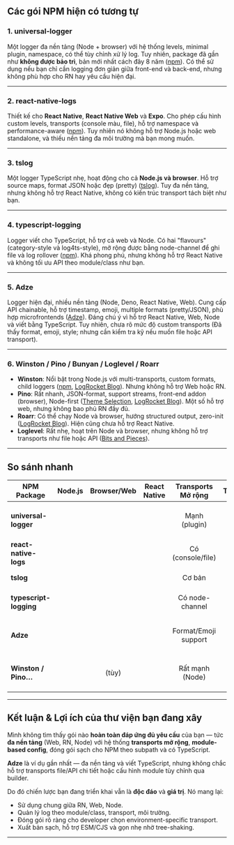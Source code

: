 ## Các gói NPM hiện có tương tự

### 1. **universal-logger**

Một logger đa nền tảng (Node + browser) với hệ thống levels, minimal plugin, namespace, có thể tùy chỉnh xử lý log. Tuy nhiên, package đã gần như **không được bảo trì**, bản mới nhất cách đây 8 năm ([npm][1]). Có thể sử dụng nếu bạn chỉ cần logging đơn giản giữa front-end và back-end, nhưng không phù hợp cho RN hay yêu cầu hiện đại.

---

### 2. **react-native-logs**

Thiết kế cho **React Native**, **React Native Web** và **Expo**. Cho phép cấu hình custom levels, transports (console màu, file), hỗ trợ namespace và performance-aware ([npm][2]). Tuy nhiên nó không hỗ trợ Node.js hoặc web standalone, và thiếu nền tảng đa môi trường mà bạn mong muốn.

---

### 3. **tslog**

Một logger TypeScript nhẹ, hoạt động cho cả **Node.js và browser**. Hỗ trợ source maps, format JSON hoặc đẹp (pretty) ([tslog][3]). Tuy đa nền tảng, nhưng không hỗ trợ React Native, không có kiến trúc transport tách biệt như bạn.

---

### 4. **typescript-logging**

Logger viết cho TypeScript, hỗ trợ cả web và Node. Có hai "flavours" (category-style và log4ts-style), mở rộng được bằng node-channel để ghi file và log rollover ([npm][4]). Khá phong phú, nhưng không hỗ trợ React Native và không tối ưu API theo module/class như bạn.

---

### 5. **Adze**

Logger hiện đại, nhiều nền tảng (Node, Deno, React Native, Web). Cung cấp API chainable, hỗ trợ timestamp, emoji, multiple formats (pretty/JSON), phù hợp microfrontends ([Adze][5]). Đáng chú ý vì hỗ trợ React Native, Web, Node và viết bằng TypeScript. Tuy nhiên, chưa rõ mức độ custom transports (Đã thấy format, emoji, style; nhưng cần kiểm tra kỹ nếu muốn file hoặc API transport).

---

### 6. **Winston / Pino / Bunyan / Loglevel / Roarr**

* **Winston**: Nổi bật trong Node.js với multi-transports, custom formats, child loggers ([npm][6], [LogRocket Blog][7]). Nhưng không hỗ trợ Web hoặc RN.
* **Pino**: Rất nhanh, JSON-format, support streams, front-end addon (browser), Node-first ([Theme Selection][8], [LogRocket Blog][7]). Một số hỗ trợ web, nhưng không bao phủ RN đầy đủ.
* **Roarr**: Có thể chạy Node và browser, hướng structured output, zero-init ([LogRocket Blog][7]). Hiện cũng chưa hỗ trợ React Native.
* **Loglevel**: Rất nhẹ, hoạt trên Node và browser, nhưng không hỗ trợ transports như file hoặc API ([Bits and Pieces][9]).

---

## So sánh nhanh

| NPM Package            | Node.js | Browser/Web | React Native |  Transports Mở rộng  | TypeScript | Tính Năng Nổi Bật                    |
| ---------------------- | :-----: | :---------: | :----------: | :------------------: | :--------: | ------------------------------------ |
| **universal-logger**   |         |             |              |     Mạnh (plugin)    |            | Đa nền tảng, nhưng lỗi thời          |
| **react-native-logs**  |         |             |              |   Có (console/file)  |            | Tập trung RN/Web                     |
| **tslog**              |         |             |              |        Cơ bản        |            | nhẹ, TypeScript                      |
| **typescript-logging** |         |             |              |    Có node-channel   |            | TypeScript, hỗ trợ rollover          |
| **Adze**               |         |             |              | Format/Emoji support |            | Đa nền tảng, hiện đại, API chainable |
| **Winston / Pino…**    |         |    (tùy)    |              |    Rất mạnh (Node)   |   (Pino)   | Chuỗi thư viện mạnh cho Node.js      |

---

## Kết luận & Lợi ích của thư viện bạn đang xây

Mình không tìm thấy gói nào **hoàn toàn đáp ứng đủ yêu cầu** của bạn — tức **đa nền tảng** (Web, RN, Node) với hệ thống **transports mở rộng**, **module-based config**, đóng gói sạch cho NPM theo subpath và có TypeScript.

**Adze** là ví dụ gần nhất — đa nền tảng và viết TypeScript, nhưng không chắc hỗ trợ transports file/API chi tiết hoặc cấu hình module tùy chỉnh qua builder.

Do đó chiến lược bạn đang triển khai vẫn là **độc đáo** và **giá trị**. Nó mang lại:

* Sử dụng chung giữa RN, Web, Node.
* Quản lý log theo module/class, transport, môi trường.
* Đóng gói rõ ràng cho developer chọn environment-specific transport.
* Xuất bản sạch, hỗ trợ ESM/CJS và gọn nhẹ nhờ tree-shaking.

---

[1]: https://www.npmjs.com/package/universal-logger?utm_source=chatgpt.com "universal-logger"
[2]: https://www.npmjs.com/package/react-native-logs?utm_source=chatgpt.com "react-native-logs"
[3]: https://tslog.js.org/?utm_source=chatgpt.com "tslog - Extensible TypeScript Logger for Node.js and Browser."
[4]: https://www.npmjs.com/package/typescript-logging?utm_source=chatgpt.com "typescript-logging"
[5]: https://adzejs.com/?utm_source=chatgpt.com "Home | Universal Logging for Typescript/JavaScript"
[6]: https://www.npmjs.com/package/winston?utm_source=chatgpt.com "Winston"
[7]: https://blog.logrocket.com/best-node-js-logging-libraries-aggregators/?utm_source=chatgpt.com "7 best Node.js logging libraries and aggregators"
[8]: https://themeselection.com/nodejs-logging-library/?srsltid=AfmBOoqVMp6-Jo2U_iJ5eRBoUSEOEvEkPr8W_F88etwfFCFOebkMZV02&utm_source=chatgpt.com "Top 10 NodeJS Logging Library In 2024"
[9]: https://blog.bitsrc.io/logging-solutions-for-node-js-964487f169ea?utm_source=chatgpt.com "Logging Solutions for Node.js"
